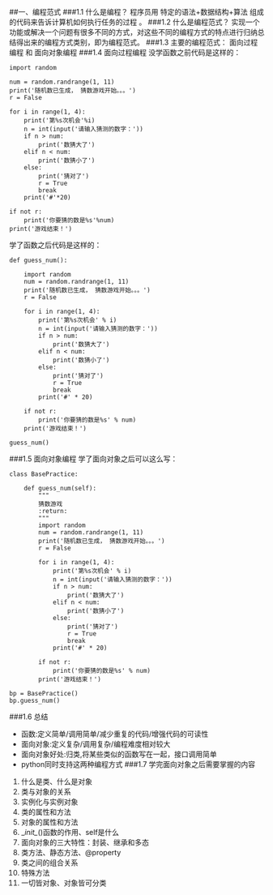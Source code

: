 ##一、编程范式
###1.1 什么是编程？
程序员用 特定的语法+数据结构+算法 组成的代码来告诉计算机如何执行任务的过程 。
###1.2 什么是编程范式？
实现一个功能或解决一个问题有很多不同的方式，对这些不同的编程方式的特点进行归纳总结得出来的编程方式类别，即为编程范式。
###1.3 主要的编程范式：
面向过程编程 和 面向对象编程
###1.4 面向过程编程
没学函数之前代码是这样的：
```cython
import random

num = random.randrange(1, 11)
print('随机数已生成， 猜数游戏开始。。。')
r = False

for i in range(1, 4):
    print('第%s次机会'%i)
    n = int(input('请输入猜测的数字：'))
    if n > num:
        print('数猜大了')
    elif n < num:
        print('数猜小了')
    else:
        print('猜对了')
        r = True
        break
    print('#'*20)

if not r:
    print('你要猜的数是%s'%num)
print('游戏结束！')
```
学了函数之后代码是这样的：
```cython
def guess_num():

    import random
    num = random.randrange(1, 11)
    print('随机数已生成， 猜数游戏开始。。。')
    r = False

    for i in range(1, 4):
        print('第%s次机会' % i)
        n = int(input('请输入猜测的数字：'))
        if n > num:
            print('数猜大了')
        elif n < num:
            print('数猜小了')
        else:
            print('猜对了')
            r = True
            break
        print('#' * 20)

    if not r:
        print('你要猜的数是%s' % num)
    print('游戏结束！')
    
guess_num()
```
###1.5 面向对象编程
学了面向对象之后可以这么写：
```cython
class BasePractice:

    def guess_num(self):
        """
        猜数游戏
        :return:
        """
        import random
        num = random.randrange(1, 11)
        print('随机数已生成， 猜数游戏开始。。。')
        r = False

        for i in range(1, 4):
            print('第%s次机会' % i)
            n = int(input('请输入猜测的数字：'))
            if n > num:
                print('数猜大了')
            elif n < num:
                print('数猜小了')
            else:
                print('猜对了')
                r = True
                break
            print('#' * 20)

        if not r:
            print('你要猜的数是%s' % num)
        print('游戏结束！')

bp = BasePractice()
bp.guess_num()
```
###1.6 总结
 + 函数:定义简单/调用简单/减少重复的代码/增强代码的可读性
 + 面向对象:定义复杂/调用复杂/编程难度相对较大
 + 面向对象好处:归类,将某些类似的函数写在一起，接口调用简单
 + python同时支持这两种编程方式
###1.7 学完面向对象之后需要掌握的内容
 1. 什么是类、什么是对象
 2. 类与对象的关系
 3. 实例化与实例对象
 4. 类的属性和方法
 5. 对象的属性和方法
 6. \__init\__()函数的作用、self是什么
 7. 面向对象的三大特性：封装、继承和多态
 8. 类方法、静态方法、@property
 8. 类之间的组合关系
 9. 特殊方法
 10. 一切皆对象、对象皆可分类
 
